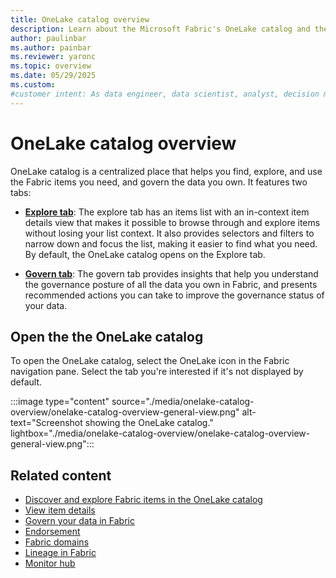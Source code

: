 ```yaml
---
title: OneLake catalog overview
description: Learn about the Microsoft Fabric's OneLake catalog and the capabilities it offers.
author: paulinbar
ms.author: painbar
ms.reviewer: yaronc
ms.topic: overview
ms.date: 05/29/2025
ms.custom: 
#customer intent: As data engineer, data scientist, analyst, decision maker, or business user, I want to learn about the OneLake catelog and the capabilities it offers.
---
```


# OneLake catalog overview

OneLake catalog is a centralized place that helps you find, explore, and use the Fabric items you need, and govern the data you own. It features two tabs:

* **[Explore tab](./onelake-catalog-explore.md)**: The explore tab has an items list with an in-context item details view that makes it possible to browse through and explore items without losing your list context. It also provides selectors and filters to narrow down and focus the list, making it easier to find what you need. By default, the OneLake catalog opens on the Explore tab.

* **[Govern tab](./onelake-catalog-govern.md)**: The govern tab provides insights that help you understand the governance posture of all the data you own in Fabric, and presents recommended actions you can take to improve the governance status of your data.

## Open the the OneLake catalog

To open the OneLake catalog, select the OneLake icon in the Fabric navigation pane. Select the tab you're interested if it's not displayed by default.

:::image type="content" source="./media/onelake-catalog-overview/onelake-catalog-overview-general-view.png" alt-text="Screenshot showing the OneLake catalog." lightbox="./media/onelake-catalog-overview/onelake-catalog-overview-general-view.png":::

## Related content

* [Discover and explore Fabric items in the OneLake catalog](./onelake-catalog-explore.md)
* [View item details](./onelake-catalog-item-details.md)
* [Govern your data in Fabric](./onelake-catalog-govern.md)
* [Endorsement](./endorsement-overview.md)
* [Fabric domains](./domains.md)
* [Lineage in Fabric](./lineage.md)
* [Monitor hub](../admin/monitoring-hub.md)